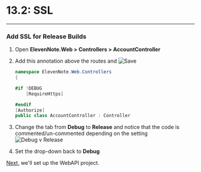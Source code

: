 # 13.2: SSL
---
### Add SSL for Release Builds
1. Open **ElevenNote.Web > Controllers > AccountController**
2. Add this annotation above the routes and ![Save](/assets/font-awesome-save.png)

    ```cs
    namespace ElevenNote.Web.Controllers
    {

    #if !DEBUG
        [RequireHttps]
    
    #endif
    [Authorize]
    public class AccountController : Controller
    ```
3. Change the tab from **Debug** to **Release** and notice that the code is commented/un-commented depending on the setting
![Debug v Release](/assets/13.2-A.png)
4. Set the drop-down back to **Debug**

[Next,](/14-WebAPI/14.0-WebAPISetup.md) we'll set up the WebAPI project.
